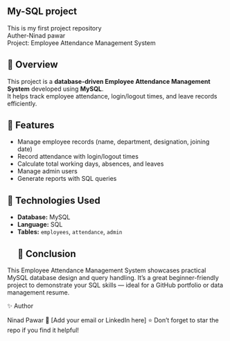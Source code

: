 ## My-SQL project
This is my first project repository
<br>
 Auther-Ninad pawar
<br>
Project: Employee Attendance Management System
<br>
## 📌 Overview
This project is a **database-driven Employee Attendance Management System** developed using **MySQL**.  
It helps track employee attendance, login/logout times, and leave records efficiently.

## 🎯 Features
- Manage employee records (name, department, designation, joining date)
- Record attendance with login/logout times
- Calculate total working days, absences, and leaves
- Manage admin users
- Generate reports with SQL queries

## 🧰 Technologies Used
- **Database:** MySQL
- **Language:** SQL
- **Tables:** `employees`, `attendance`, `admin`
  ## 🏁 Conclusion

This Employee Attendance Management System showcases practical MySQL database design and query handling.
It’s a great beginner-friendly project to demonstrate your SQL skills — ideal for a GitHub portfolio or data management resume.

✨ Author

Ninad Pawar
📧 [Add your email or LinkedIn here]
⭐ Don’t forget to star the repo if you find it helpful!

